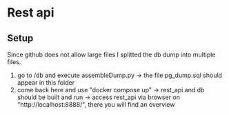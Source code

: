 # Rest api

## Setup
Since github does not allow large files I splitted the db dump into multiple files.

1. go to /db and execute assembleDump.py
    -> the file pg_dump.sql should appear in this folder
2. come back here and use "docker compose up"
    -> rest_api and db should be built and run
    -> access rest_api via browser on "http://localhost:8888/", there you will find an overview
